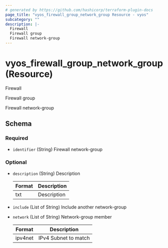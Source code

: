 ```yaml
---
# generated by https://github.com/hashicorp/terraform-plugin-docs
page_title: "vyos_firewall_group_network_group Resource - vyos"
subcategory: ""
description: |-
  Firewall
  Firewall group
  Firewall network-group
---
```


# vyos_firewall_group_network_group (Resource)

Firewall

Firewall group

Firewall network-group



<!-- schema generated by tfplugindocs -->
## Schema

### Required

- `identifier` (String) Firewall network-group

### Optional

- `description` (String) Description

    |  Format  |  Description  |
    |----------|---------------|
    |  txt  |  Description  |
- `include` (List of String) Include another network-group
- `network` (List of String) Network-group member

    |  Format  |  Description  |
    |----------|---------------|
    |  ipv4net  |  IPv4 Subnet to match  |
